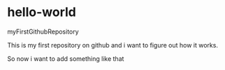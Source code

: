 # hello-world
myFirstGithubRepository

This is my first repository on github and i want to figure out how it works.

So now i want to add something like that
